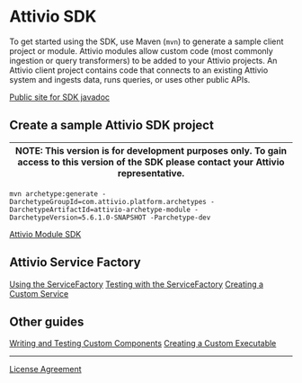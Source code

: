 # Attivio SDK
To get started using the SDK, use Maven (`mvn`) to generate a sample client project or module.  Attivio modules allow custom
code (most commonly ingestion or query transformers) to be added to your Attivio projects.  An Attivio client project contains
code that connects to an existing Attivio system and ingests data, runs queries, or uses other public APIs.

[Public site for SDK javadoc](https://attivio.github.io/sdk-5.5-javadoc/index.html)

## Create a sample Attivio SDK project

| NOTE: This version is for development purposes only. To gain access to this version of the SDK please contact your Attivio representative. |
| --- |

```
mvn archetype:generate -DarchetypeGroupId=com.attivio.platform.archetypes -DarchetypeArtifactId=attivio-archetype-module -DarchetypeVersion=5.6.1.0-SNAPSHOT -Parchetype-dev
```

[Attivio Module SDK](attivio_module_sdk.md)

## Attivio Service Factory

[Using the ServiceFactory](service_factory.md)
[Testing with the ServiceFactory](testing_service_factory.md)
[Creating a Custom Service](creating_a_custom_service.md)

## Other guides

[Writing and Testing Custom Components](writing_and_testing_components.md)
[Creating a Custom Executable](creating_a_custom_executable.md)

***
[License Agreement](license.md)
